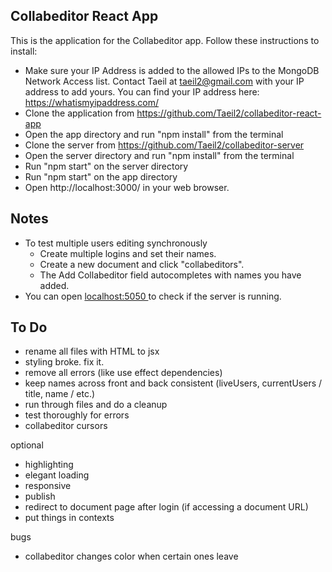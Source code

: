 ## Collabeditor React App

This is the application for the Collabeditor app. Follow these instructions to install:

- Make sure your IP Address is added to the allowed IPs to the MongoDB Network Access list. Contact Taeil at taeil2@gmail.com with your IP address to add yours. You can find your IP address here: https://whatismyipaddress.com/
- Clone the application from https://github.com/Taeil2/collabeditor-react-app
- Open the app directory and run "npm install" from the terminal
- Clone the server from https://github.com/Taeil2/collabeditor-server
- Open the server directory and run "npm install" from the terminal
- Run "npm start" on the server directory
- Run "npm start" on the app directory
- Open http://localhost:3000/ in your web browser.

## Notes

- To test multiple users editing synchronously
  - Create multiple logins and set their names.
  - Create a new document and click "collabeditors".
  - The Add Collabeditor field autocompletes with names you have added.
- You can open [localhost:5050 ](http://localhost:5050/) to check if the server is running.

## To Do

- rename all files with HTML to jsx
- styling broke. fix it.
- remove all errors (like use effect dependencies)
- keep names across front and back consistent (liveUsers, currentUsers / title, name / etc.)
- run through files and do a cleanup
- test thoroughly for errors
- collabeditor cursors

optional

- highlighting
- elegant loading
- responsive
- publish
- redirect to document page after login (if accessing a document URL)
- put things in contexts

bugs

- collabeditor changes color when certain ones leave
